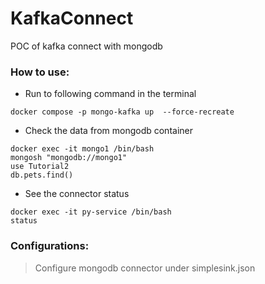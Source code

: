 # KafkaConnect
POC of kafka connect with mongodb

### How to use:
- Run to following command in the terminal
```
docker compose -p mongo-kafka up  --force-recreate
```
- Check the data from mongodb container
```
docker exec -it mongo1 /bin/bash
mongosh "mongodb://mongo1"
use Tutorial2
db.pets.find()
```
- See the connector status
```
docker exec -it py-service /bin/bash
status
```
### Configurations:
> Configure mongodb connector under simplesink.json
